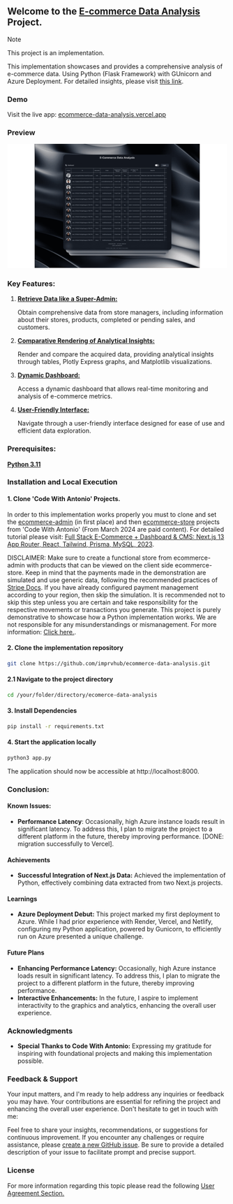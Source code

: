## Welcome to the [E-commerce Data Analysis](https://ecommerce-data-analysis.vercel.app/) Project.
> [!NOTE]  
> This project is an implementation.

This implementation showcases and provides a comprehensive analysis of e-commerce data. Using Python (Flask Framework) with GUnicorn and Azure Deployment. For detailed insights, please visit [this link](https://ivanluna.dev/projects/post-python-ecommerce/).

### Demo

Visit the live app: [ecommerce-data-analysis.vercel.app](https://ecommerce-data-analysis.vercel.app/) 

### Preview

![Preview](./static/images/preview.png "Preview")

### Key Features:
1. <ins>**Retrieve Data like a Super-Admin:**<ins>

   Obtain comprehensive data from store managers, including information about their stores, products, completed or pending sales, and customers.

2. <ins>**Comparative Rendering of Analytical Insights:**<ins>

   Render and compare the acquired data, providing analytical insights through tables, Plotly Express graphs, and Matplotlib visualizations.

3. <ins>**Dynamic Dashboard:**<ins>

   Access a dynamic dashboard that allows real-time monitoring and analysis of e-commerce metrics.

4. <ins>**User-Friendly Interface:**<ins>

   Navigate through a user-friendly interface designed for ease of use and efficient data exploration.
   
### Prerequisites:
[**Python 3.11**](https://www.python.org/downloads/release/python-3110/)

### Installation and Local Execution

#### 1. Clone 'Code With Antonio' Projects. 
In order to this implementation works properly you must to clone and set the [ecommerce-admin](https://github.com/antonioerdeljac/next13-ecommerce-admin) (in first place) and then [ecommerce-store](https://github.com/antonioerdeljac/next13-ecommerce-store) projects from 'Code With Antonio' (From March 2024 are paid content). For detailed tutorial please visit: [Full Stack E-Commerce + Dashboard & CMS: Next.js 13 App Router, React, Tailwind, Prisma, MySQL, 2023](https://www.youtube.com/watch?v=5miHyP6lExg).

DISCLAIMER: Make sure to create a functional store from ecommerce-admin with products that can be viewed on the client side ecommerce-store. Keep in mind that the payments made in the demonstration are simulated and use generic data, following the recommended practices of [Stripe Docs](https://stripe.com/docs/testing ). If you have already configured payment management according to your region, then skip the simulation. It is recommended not to skip this step unless you are certain and take responsibility for the respective movements or transactions you generate. This project is purely demonstrative to showcase how a Python implementation works. We are not responsible for any misunderstandings or mismanagement. For more information: [Click here.](https://ecommerce-data-analysis.azurewebsites.net/user_agreements.html).

#### 2. Clone the implementation repository
```bash
git clone https://github.com/imprvhub/ecommerce-data-analysis.git
```
#### 2.1 Navigate to the project directory
```bash
cd /your/folder/directory/ecomerce-data-analysis
```
#### 3. Install Dependencies
```bash
pip install -r requirements.txt
```
#### 4. Start the application locally
```bash
python3 app.py
```
The application should now be accessible at http://localhost:8000.

### Conclusion:

#### Known Issues:
- **Performance Latency**: Occasionally, high Azure instance loads result in significant latency. To address this, I plan to migrate the project to a different platform in the future, thereby improving performance. [DONE: migration successfully to Vercel].

#### Achievements

- **Successful Integration of Next.js Data:** Achieved the implementation of Python, effectively combining data extracted from two Next.js projects.

#### Learnings

- **Azure Deployment Debut:** This project marked my first deployment to Azure. While I had prior experience with Render, Vercel, and Netlify, configuring my Python application, powered by Gunicorn, to efficiently run on Azure presented a unique challenge.

#### Future Plans
- **Enhancing Performance Latency:** Occasionally, high Azure instance loads result in significant latency. To address this, I plan to migrate the project to a different platform in the future, thereby improving performance.
- **Interactive Enhancements:** In the future, I aspire to implement interactivity to the graphics and analytics, enhancing the overall user experience.

### Acknowledgments

- **Special Thanks to Code With Antonio:** Expressing my gratitude for inspiring with foundational projects and making this implementation possible.

### Feedback & Support
Your input matters, and I'm ready to help address any inquiries or feedback you may have. Your contributions are essential for refining the project and enhancing the overall user experience. Don't hesitate to get in touch with me:

Feel free to share your insights, recommendations, or suggestions for continuous improvement. If you encounter any challenges or require assistance, please [create a new GitHub issue](https://github.com/imprvhub/ecommerce-data-analysis/issues/new). Be sure to provide a detailed description of your issue to facilitate prompt and precise support.

### License
For more information regarding this topic please read the following [User Agreement Section.](https://ecommerce-data-analysis.vercel.app/user_agreements.html)
